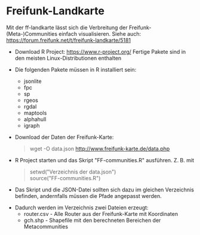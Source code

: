 # Freifunk-Landkarte
Mit der ff-landkarte lässt sich die Verbreitung der Freifunk-(Meta-)Communities einfach visualisieren. Siehe auch: https://forum.freifunk.net/t/freifunk-landkarte/5181

- Download R Project: https://www.r-project.org/ Fertige Pakete sind in den meisten Linux-Distributionen enthalten
- Die folgenden Pakete müssen in R installiert sein:
  * jsonlite
  * fpc
  * sp
  * rgeos
  * rgdal
  * maptools
  * alphahull
  * igraph

- Download der Daten der Freifunk-Karte: 
  > wget -O data.json http://www.freifunk-karte.de/data.php
 
- R Project starten und das Skript "FF-communities.R" ausführen. Z. B. mit 
  > setwd("Verzeichnis der data.json") <br/>
  > source("FF-communities.R")
 * Das Skript und die JSON-Datei sollten sich dazu im gleichen Verzeichnis befinden, andernfalls müssen die Pfade    angepasst werden. 

- Dadurch werden im Verzeichnis zwei Dateien erzeugt:
  * router.csv   - Alle Router aus der Freifunk-Karte mit Koordinaten
  * gch.shp      - Shapefile mit den berechneten Bereichen der Metacommunities
